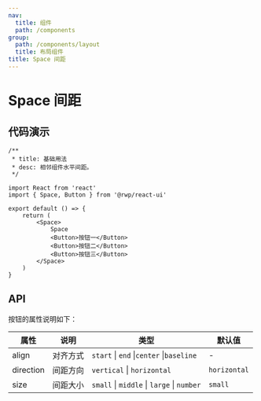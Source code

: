 ```yaml
---
nav:
  title: 组件
  path: /components
group:
  path: /components/layout
  title: 布局组件
title: Space 间距
---
```


# Space 间距

## 代码演示


```tsx
/**
 * title: 基础用法
 * desc: 相邻组件水平间距。
 */

import React from 'react'
import { Space, Button } from '@rwp/react-ui'

export default () => {
    return (
        <Space>
            Space
            <Button>按钮一</Button>
            <Button>按钮二</Button>
            <Button>按钮三</Button>
        </Space>
    )
}
```

## API

按钮的属性说明如下：

|属性        |说明	       |类型	     |默认值
|-----      |------       |-----      |-------
|align      |对齐方式      |`start` \| `end` \|`center` \|`baseline` | -
|direction  |间距方向	   |`vertical` \| `horizontal` | `horizontal`
|size       |间距大小      |`small` \| `middle` \| `large` \| `number`| `small`
